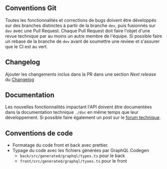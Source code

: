 ## Conventions Git

Toutes les fonctionnalités et corrections de bugs doivent être développés sur des branches distinctes à partir de la branche `dev`, puis fusionnés sur `dev` avec une Pull Request. Chaque Pull Request doit faire l'objet d'une revue technique par au moins un autre membre de l'équipe. Si possible faire un rebase de la branche de `dev` avant de soumettre une review et s'assurer que le CI est au vert.

## Changelog

Ajouter les changements inclus dans la PR dans une section *Next release* du [Changelog](./Changelog)

## Documentation

Les nouvelles fonctionnalités impactant l'API doivent être documentées dans la documentation technique `./doc` en même temps que leur développement. Si possible faire également un post sur le [forum technique](https://forum.trackdechets.beta.gouv.fr/).

## Conventions de code

* Formatage du code front et back avec prettier.
* Typage du code avec les fichiers générées par GraphQL Codegen
  * `back/src/generated/graphql/types.ts` pour le back
  * `front/src/generated/graphql/tyoes.ts` pour le front